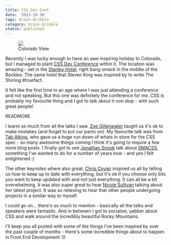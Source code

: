 ```yaml
---
title: CSS Dev Conf
date: '2013-10-30'
tags: brain-dribble
category: brain-dribble
status: published
---
```


<figure class="media-feature">
	<img src="http://farm4.staticflickr.com/3819/10578416714_0c47253263.jpg" />
	<figcaption>Colorado View</figcaption>
</figure>

<p>Recently I was lucky enough to have an awe inspiring holiday to Colorado, but I managed to plant <a href="http://2013.cssdevconf.com/" title="http://2013.cssdevconf.com/">CSS Dev Conference</a> within it. The location was amazing - set in the <a href="http://www.stanleyhotel.com/" title="http://www.stanleyhotel.com/">Stanley Hotel</a>, right bang smack in the middle of the Rockies. The same hotel that Steven King was inspired by to write The Shining #truefact.</p>

<p>It felt like the first time in an age where I was just attending a conference and not speaking. But this one was definitely the conference for me. CSS is probably my favourite thing and I got to talk about it non stop - with such great people!</p>

READMORE

<p>I learnt so much from all the talks I saw. <a href="https://twitter.com/zomigi" title="https://twitter.com/zomigi">Zoe Gillenwater</a> taught us it's ok to make mistakes (and forget to put our pants on). My favourite talk was from <a href="https://twitter.com/tabatkins" title="https://twitter.com/tabatkins">Tab Atkins</a>, who gave us a huge run down of whats in store for the CSS spec - so many awesome things coming I think it's going to require a few more blog posts. I finally got to see <a href="https://twitter.com/snookca" title="https://twitter.com/snookca">Jonathan Snook</a> talk about <a href="http://smacss.com/" title="http://smacss.com/">SMACSS</a>, something I've wanted to do for a number of years now - and yes I felt enlightened :)</p>

<p>The other keynotes where also great. <a href="https://twitter.com/chriscoyier" title="https://twitter.com/chriscoyier">Chris Coyier</a> inspired us all by telling us how to keep up to date with everything, but it's ok if you choose only bits you want to keep updated with and not just everything. It can all be a bit overwhelming. It was also super great to hear <a href="https://twitter.com/stubbornella" title="https://twitter.com/stubbornella">Nicole Sullivan</a> talking about her latest project. It was so relieving to hear that other people undergoing projects in a similar way to myself.</p>

<p>I could go on… there's so much to mention - basically all the talks and speakers were fantastic. And in between I got to socialise, yabber about CSS and walk around the incredibly beautiful Rocky Mountains.</p>

<p>I'll keep you all posted with some of the things I've been inspired by over the past couple of months - there's some incredible things about to happen in Front End Development :D</p>
